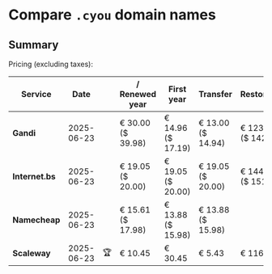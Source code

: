 # Compare `.cyou` domain names

## Summary

Pricing (excluding taxes):

| Service | Date |  | / Renewed year | First year | Transfer | Restoration |
|--|--|--|--|--|--|--|
| **Gandi** | 2025-06-23 |  | € 30.00<br>($ 39.98) | € 14.96<br>($ 17.19) | € 13.00<br>($ 14.94) | € 123.86<br>($ 142.44) |
| **Internet.bs** | 2025-06-23 |  | € 19.05<br>($ 20.00) | € 19.05<br>($ 20.00) | € 19.05<br>($ 20.00) | € 144.18<br>($ 151.34) |
| **Namecheap** | 2025-06-23 |  | € 15.61<br>($ 17.98) | € 13.88<br>($ 15.98) | € 13.88<br>($ 15.98) |  |
| **Scaleway** | 2025-06-23 | 🏆 | € 10.45 | € 30.45 | € 5.43 | € 116.26 |
